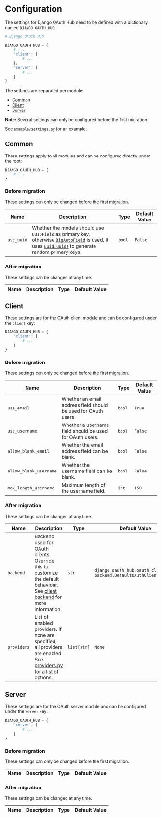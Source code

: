 # Configuration

The settings for Django OAuth Hub need to be defined with a dictionary named `DJANGO_OAUTH_HUB`:
```python
# Django OAuth Hub

DJANGO_OAUTH_HUB = {
    # ...
    'client': {
        # ...
    },
    'server': {
        # ...
    }
}
```

The settings are separated per module:
- [Common](#common)
- [Client](#client)
- [Server](#server)

**Note:** Several settings can only be configured before the first migration.

See [`example/settings.py`](../example/example/settings.py) for an example.

## Common
These settings apply to all modules and can be configured directly under the root:
```python
DJANGO_OAUTH_HUB = {
    # ...
}
```

### Before migration
These settings can only be changed before the first migration.

| Name       | Description                                                                                                                                                                                                                                                                                                                                                | Type   | Default Value |
|------------|------------------------------------------------------------------------------------------------------------------------------------------------------------------------------------------------------------------------------------------------------------------------------------------------------------------------------------------------------------|--------|---------------|
| `use_uuid` | Whether the models should use [`UUIDField`](https://docs.djangoproject.com/en/4.1/ref/models/fields/#uuidfield) as primary key, otherwise [`BigAutoField`](https://docs.djangoproject.com/en/4.1/ref/models/fields/#bigautofield) is used. It uses [`uuid.uuid4`](https://docs.python.org/3/library/uuid.html#uuid.uuid4) to generate random primary keys. | `bool` | `False`       |

### After migration
These settings can be changed at any time.

| Name | Description | Type | Default Value |
|------|-------------|------|---------------|

## Client
These settings are for the OAuth client module and can be configured under the `client` key:
```python
DJANGO_OAUTH_HUB = {
    'client': {
        # ...
    }
}
```

### Before migration
These settings can only be changed before the first migration.

| Name                   | Description                                                                                                                                                           | Type        | Default Value                                                            |
|------------------------|-----------------------------------------------------------------------------------------------------------------------------------------------------------------------|-------------|--------------------------------------------------------------------------|
| `use_email`            | Whether an email address field should be used for OAuth users                                                                                                         | `bool`      | `True`                                                                   |
| `use_username`         | Whether a username field should be used for OAuth users.                                                                                                              | `bool`      | `False`                                                                  |
 | `allow_blank_email`    | Whether the email address field can be blank.                                                                                                                         | `bool`      | `False`                                                                  |
| `allow_blank_username` | Whether the username field can be blank.                                                                                                                              | `bool`      | `False`                                                                  |
| `max_length_username`  | Maximum length of the username field.                                                                                                                                 | `int`       | `150`                                                                    |

### After migration
These settings can be changed at any time.

| Name        | Description                                                                                                                                                           | Type        | Default Value                                                            |
|-------------|-----------------------------------------------------------------------------------------------------------------------------------------------------------------------|-------------|--------------------------------------------------------------------------|
| `backend`   | Backend used for OAuth clients. Override this to customize the default behaviour. See [client backend](client/backend.md) for more information.                       | `str`       | `django_oauth_hub.oauth_client.`<br/>`backend.DefaultOAuthClientBackend` |
| `providers` | List of enabled providers. If none are specified, all providers are enabled. See [providers.py](../django_oauth_hub/oauth_client/providers.py) for a list of options. | `list[str]` | `None`                                                                   |

## Server
These settings are for the OAuth server module and can be configured under the `server` key:
```python
DJANGO_OAUTH_HUB = {
    'server': {
        # ...
    }
}
```

### Before migration
These settings can only be changed before the first migration.

| Name | Description | Type | Default Value |
|------|-------------|------|---------------|

### After migration
These settings can be changed at any time.

| Name | Description | Type | Default Value |
|------|-------------|------|---------------|
